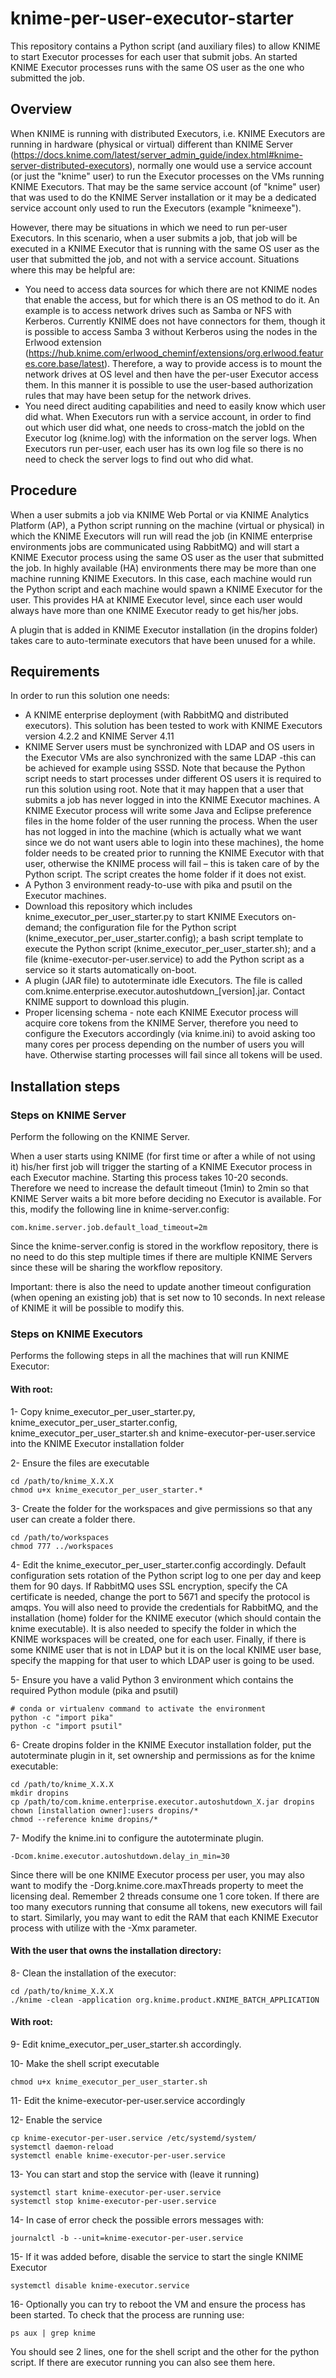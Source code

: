 
# knime-per-user-executor-starter
This repository contains a Python script (and auxiliary files) to allow KNIME to start Executor processes for each user that submit jobs. An started KNIME Executor processes runs with the same OS user as the one who submitted the job.

## Overview

When KNIME is running with distributed Executors, i.e. KNIME Executors are running in hardware (physical or virtual) different than KNIME Server (https://docs.knime.com/latest/server_admin_guide/index.html#knime-server-distributed-executors), normally one would use a service account (or just the "knime" user) to run the Executor processes on the VMs running KNIME Executors. That may be the same service account (of "knime" user) that was used to do the KNIME Server installation or it may be a dedicated service account only used to run the Executors (example "knimeexe").

However, there may be situations in which we need to run per-user Executors. In this scenario, when a user submits a job, that job will be executed in a KNIME Executor that is running with the same OS user as the user that submitted the job, and not with a service account. Situations where this may be helpful are:
- You need to access data sources for which there are not KNIME nodes that enable the access, but for which there is an OS method to do it. An example is to access network drives such as Samba or NFS with Kerberos. Currently KNIME does not have connectors for them, though it is possible to access Samba 3 without Kerberos using the nodes in the Erlwood extension (https://hub.knime.com/erlwood_cheminf/extensions/org.erlwood.features.core.base/latest). Therefore, a way to provide access is to mount the network drives at OS level and then have the per-user Executor access them. In this manner it is possible to use the user-based authorization rules that may have been setup for the network drives.
- You need direct auditing capabilities and need to easily know which user did what. When Executors run with a service account, in order to find out which user did what, one needs to cross-match the jobId on the Executor log (knime.log) with the information on the server logs. When Executors run per-user, each user has its own log file so there is no need to check the server logs to find out who did what.

## Procedure

When a user submits a job via KNIME Web Portal or via KNIME Analytics Platform (AP), a Python script running on the machine (virtual or physical) in which the KNIME Executors will run will read the job (in KNIME enterprise environments jobs are communicated using RabbitMQ) and will start a KNIME Executor process using the same OS user as the user that submitted the job. In highly available (HA) environments there may be more than one machine running KNIME Executors. In this case, each machine would run the Python script and each machine would spawn a KNIME Executor for the user. This provides HA at KNIME Executor level, since each user would always have more than one KNIME Executor ready to get his/her jobs.

A plugin that is added in KNIME Executor installation (in the dropins folder) takes care to auto-terminate executors that have been unused for a while. 

## Requirements
In order to run this solution one needs:
- A KNIME enterprise deployment (with RabbitMQ and distributed executors). This solution has been tested to work with KNIME Executors version 4.2.2 and KNIME Server 4.11
- KNIME Server users must be synchronized with LDAP and OS users in the Executor VMs are also synchronized with the same LDAP -this can be achieved for example using SSSD. Note that because the Python script needs to start processes under different OS users it is required to run this solution using root. Note that it may happen that a user that submits a job has never logged in into the KNIME Executor machines. A KNIME Executor process will write some Java and Eclipse preference files in the home folder of the user running the process. When the user has not logged in into the machine (which is actually what we want since we do not want users able to login into these machines), the home folder needs to be created prior to running the KNIME Executor with that user, otherwise the KNIME process will fail – this is taken care of by the Python script. The script creates the home folder if it does not exist.
- A Python 3 environment ready-to-use with pika and psutil on the Executor machines.
- Download this repository which includes knime_executor_per_user_starter.py to start KNIME Executors on-demand; the configuration file for the Python script (knime_executor_per_user_starter.config); a bash script template to execute the Python script (knime_executor_per_user_starter.sh); and a file (knime-executor-per-user.service) to add the Python script as a service so it starts automatically on-boot.
- A plugin (JAR file) to autoterminate idle Executors. The file is called com.knime.enterprise.executor.autoshutdown_[version].jar. Contact KNIME support to download this plugin.
- Proper licensing schema - note each KNIME Executor process will acquire core tokens from the KNIME Server, therefore you need to configure the Executors accordingly (via knime.ini) to avoid asking too many cores per process depending on the number of users you will have. Otherwise starting processes will fail since all tokens will be used.

## Installation steps
### Steps on KNIME Server
Perform the following on the KNIME Server.

When a user starts using KNIME (for first time or after a while of not using it) his/her first job will trigger the starting of a KNIME Executor process in each Executor machine. Starting this process takes 10-20 seconds. Therefore we need to increase the default timeout (1min) to 2min so that KNIME Server waits a bit more before deciding no Executor is available. For this, modify the following line in knime-server.config: 
```
com.knime.server.job.default_load_timeout=2m
```

Since the knime-server.config is stored in the workflow repository, there is no need to do this step multiple times if there are multiple KNIME Servers since these will be sharing the workflow repository.

Important: there is also the need to update another timeout configuration (when opening an existing job) that is set now to 10 seconds. In next release of KNIME it will be possible to modify this.

### Steps on KNIME Executors
Performs the following steps in all the machines that will run KNIME Executor:

#### With root:

1-	Copy knime_executor_per_user_starter.py, knime_executor_per_user_starter.config, knime_executor_per_user_starter.sh and knime-executor-per-user.service into the KNIME Executor installation folder

2-	Ensure the files are executable
```
cd /path/to/knime_X.X.X
chmod u+x knime_executor_per_user_starter.*
```

3-	Create the folder for the workspaces and give permissions so that any user can create a folder there.
```
cd /path/to/workspaces
chmod 777 ../workspaces
```

4-	Edit the knime_executor_per_user_starter.config accordingly. Default configuration sets rotation of the Python script log to one per day and keep them for 90 days. If RabbitMQ uses SSL encryption, specify the CA certificate is needed, change the port to 5671 and specify the protocol is amqps. You will also need to provide the credentials for RabbitMQ, and the installation (home) folder for the KNIME executor (which should contain the knime executable). It is also needed to specify the folder in which the KNIME workspaces will be created, one for each user. Finally, if there is some KNIME user that is not in LDAP but it is on the local KNIME user base, specify the mapping for that user to which LDAP user is going to be used.

5-	Ensure you have a valid Python 3 environment which contains the required Python module (pika and psutil)
```
# conda or virtualenv command to activate the environment
python -c "import pika"
python -c "import psutil"
```

6-	Create dropins folder in the KNIME Executor installation folder, put the autoterminate plugin in it, set ownership and permissions as for the knime executable:
```
cd /path/to/knime_X.X.X
mkdir dropins
cp /path/to/com.knime.enterprise.executor.autoshutdown_X.jar dropins
chown [installation owner]:users dropins/*
chmod --reference knime dropins/*
```

7-	Modify the knime.ini to configure the autoterminate plugin.
```
-Dcom.knime.executor.autoshutdown.delay_in_min=30
```
Since there will be one KNIME Executor process per user, you may also want to modify the -Dorg.knime.core.maxThreads property to meet the licensing deal. Remember 2 threads consume one 1 core token. If there are too many executors running that consume all tokens, new executors will fail to start. Similarly, you may want to edit the RAM that each KNIME Executor process with utilize with the -Xmx parameter.

#### With the user that owns the installation directory:

8-	Clean the installation of the executor:
```
cd /path/to/knime_X.X.X
./knime -clean -application org.knime.product.KNIME_BATCH_APPLICATION
```

#### With root: 

9-	Edit knime_executor_per_user_starter.sh accordingly. 

10-	Make the shell script executable
```
chmod u+x knime_executor_per_user_starter.sh
```

11-	Edit the knime-executor-per-user.service accordingly

12-	Enable the service
```
cp knime-executor-per-user.service /etc/systemd/system/
systemctl daemon-reload
systemctl enable knime-executor-per-user.service
```

13-	You can start and stop the service with (leave it running)
```
systemctl start knime-executor-per-user.service
systemctl stop knime-executor-per-user.service
```

14-	In case of error check the possible errors messages with:
```
journalctl -b --unit=knime-executor-per-user.service
```

15-	If it was added before, disable the service to start the single KNIME Executor
```
systemctl disable knime-executor.service
```

16-	 Optionally you can try to reboot the VM and ensure the process has been started. To check that the process are running use:
```
ps aux | grep knime
```
You should see 2 lines, one for the shell script and the other for the python script. If there are executor running you can also see them here.
